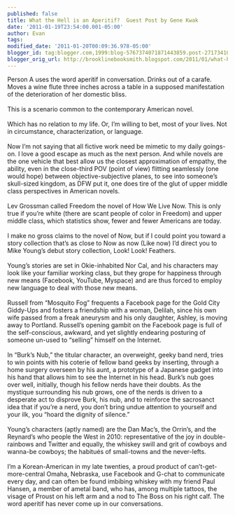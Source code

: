 ```yaml
---
published: false
title: What the Hell is an Aperitif?  Guest Post by Gene Kwak
date: '2011-01-19T23:54:00.001-05:00'
author: Evan
tags: 
modified_date: '2011-01-20T00:09:36.978-05:00'
blogger_id: tag:blogger.com,1999:blog-5767374071871443859.post-2717341068918494020
blogger_orig_url: http://brooklinebooksmith.blogspot.com/2011/01/what-hell-is-aperitif-guest-post-by.html
---
```


<div><span class="Apple-style-span"  ><span class="Apple-style-span">Person A uses the word aperitif in conversation. Drinks out of a carafe. Moves a wine </span>flute three inches across a table in a supposed manifestation of the deterioration of her domestic bliss.</span></div><div><span class="Apple-style-span"  ><br /></span></div><div><span class="Apple-style-span"  >This is a scenario common to the contemporary American novel.</span></div><div><span class="Apple-style-span"  ><br /></span></div><div><span class="Apple-style-span"  >Which has no relation to my life. Or, I’m willing to bet, most of your lives. Not in circumstance, characterization, or language.</span></div><div><span class="Apple-style-span"  ><br /></span></div><div><span class="Apple-style-span"  >Now I’m not saying that all fictive work need be mimetic to my daily goings-on. I love a good escape as much as the next person. And while novels are the one vehicle that best allow us the closest approximation of empathy, the ability, even in the close-third POV (point of view) flitting seamlessly (one would hope) between objective-subjective planes, to see into someone’s skull-sized kingdom, as DFW put it, one does tire of the glut of upper middle class perspectives in American novels.</span></div><div><span class="Apple-style-span"  ><br /></span></div><div><span class="Apple-style-span"  >Lev Grossman called Freedom the novel of How We Live Now. This is only true if you’re white (there are scant people of color in Freedom) and upper middle class, which statistics show, fewer and fewer Americans are today.</span></div><div><span class="Apple-style-span"  ><br /></span></div><div><span class="Apple-style-span"  >I make no gross claims to the novel of Now, but if I could point you toward a story collection that’s as close to Now as now (Like now) I’d direct you to Mike Young’s debut story collection, Look! Look! Feathers.</span></div><div><span class="Apple-style-span"  ><br /></span></div><div><span class="Apple-style-span"  >Young’s stories are set in Okie-inhabited Nor Cal, and his characters may look like your familiar working class, but they grope for happiness through new means (Facebook, YouTube, Myspace) and are thus forced to employ new language to deal with those new means.</span></div><div><span class="Apple-style-span"  ><br /></span></div><div><span class="Apple-style-span"  >Russell from “Mosquito Fog” frequents a Facebook page for the Gold City Giddy-Ups and fosters a friendship with a woman, Delilah, since his own wife passed from a freak aneurysm and his only daughter, Ashley, is moving away to Portland. Russell’s opening gambit on the Facebook page is full of the self-conscious, awkward, and yet slightly endearing posturing of someone un-used to “selling” himself on the Internet.</span></div><div><span class="Apple-style-span"  ><br /></span></div><div><span class="Apple-style-span"  >In “Burk’s Nub,” the titular character, an overweight, geeky band nerd, tries to win points with his coterie of fellow band geeks by inserting, through a home surgery overseen by his aunt, a prototype of a Japanese gadget into his hand that allows him to see the Internet in his head. Burk’s nub goes over well, initially, though his fellow nerds have their doubts. As the mystique surrounding his nub grows, one of the nerds is driven to a desperate act to disprove Burk, his nub, and to reinforce the sacrosanct idea that if you’re a nerd, you don’t bring undue attention to yourself and your ilk, you “hoard the dignity of silence.”</span></div><div><span class="Apple-style-span"  ><br /></span></div><div><span class="Apple-style-span"  >Young’s characters (aptly named) are the Dan Mac’s, the Orrin’s, and the Reynard’s who people the West in 2010: representative of the joy in double-rainbows and Twitter and equally, the whiskey swill and grit of cowboys and wanna-be cowboys; the habitués of small-towns and the never-lefts.</span></div><div><span class="Apple-style-span"  ><br /></span></div><div><span class="Apple-style-span"  >I’m a Korean-American in my late twenties, a proud product of can’t-get-more-central Omaha, Nebraska, use Facebook and G-chat to communicate every day, and can often be found imbibing whiskey with my friend Paul Hansen, a member of ametal band, who has, among multiple tattoos, the visage of Proust on his left arm and a nod to The Boss on his right calf. The word aperitif has never come up in our conversations.</span></div>